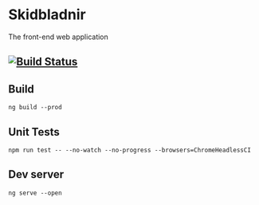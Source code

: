 # Skidbladnir

The front-end web application

## [![Build Status](https://travis-ci.org/FoxtrotCore/dock-skid.svg?branch=master)](https://travis-ci.org/FoxtrotCore/dock-skid)

## Build

`ng build --prod`

## Unit Tests

`npm run test -- --no-watch --no-progress --browsers=ChromeHeadlessCI`


## Dev server

`ng serve --open`
